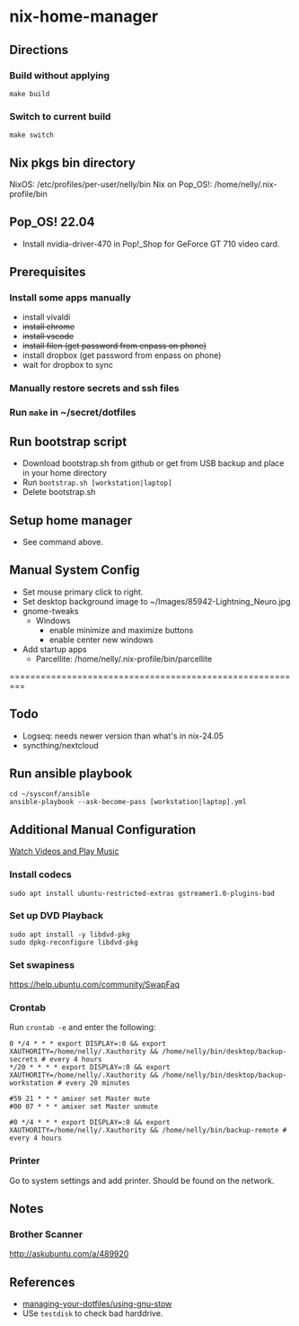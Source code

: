 # nix-home-manager

## Directions

### Build without applying
```shell
make build
```

### Switch to current build
```shell
make switch
```

## Nix pkgs bin directory
NixOS: /etc/profiles/per-user/nelly/bin
Nix on Pop_OS!: /home/nelly/.nix-profile/bin

## Pop_OS! 22.04

* Install nvidia-driver-470 in Pop!_Shop for GeForce GT 710 video card.

## Prerequisites

### Install some apps manually
* install vivaldi
* ~~install chrome~~
* ~~install vscode~~
* ~~install filen (get password from enpass on phone)~~
* install dropbox (get password from enpass on phone)
* wait for dropbox to sync

### Manually restore secrets and ssh files

### Run `make` in ~/secret/dotfiles

## Run bootstrap script
* Download bootstrap.sh from github or get from USB backup and place in your home directory
* Run `bootstrap.sh [workstation|laptop]`
* Delete bootstrap.sh

## Setup home manager
* See command above.

## Manual System Config
* Set mouse primary click to right.
* Set desktop background image to ~/Images/85942-Lightning_Neuro.jpg
* gnome-tweaks
  * Windows
    * enable minimize and maximize buttons
    * enable center new windows
* Add startup apps
  * Parcellite: /home/nelly/.nix-profile/bin/parcellite

=========================================================

## Todo
* Logseq: needs newer version than what's in nix-24.05
* syncthing/nextcloud

## Run ansible playbook

```shell
cd ~/sysconf/ansible
ansible-playbook --ask-become-pass [workstation|laptop].yml
```

## Additional Manual Configuration

[Watch Videos and Play Music](https://support.system76.com/articles/codecs/)

### Install codecs
```shell
sudo apt install ubuntu-restricted-extras gstreamer1.0-plugins-bad
```
### Set up DVD Playback
```shell
sudo apt install -y libdvd-pkg
sudo dpkg-reconfigure libdvd-pkg
```

### Set swapiness
https://help.ubuntu.com/community/SwapFaq


### Crontab

Run `crontab -e` and enter the following:

```
0 */4 * * * export DISPLAY=:0 && export XAUTHORITY=/home/nelly/.Xauthority && /home/nelly/bin/desktop/backup-secrets # every 4 hours
*/20 * * * * export DISPLAY=:0 && export XAUTHORITY=/home/nelly/.Xauthority && /home/nelly/bin/desktop/backup-workstation # every 20 minutes

#59 21 * * * amixer set Master mute
#00 07 * * * amixer set Master unmute

#0 */4 * * * export DISPLAY=:0 && export XAUTHORITY=/home/nelly/.Xauthority && /home/nelly/bin/backup-remote # every 4 hours
```

### Printer
Go to system settings and add printer. Should be found on the network.

## Notes

### Brother Scanner

http://askubuntu.com/a/489920

## References

* [managing-your-dotfiles/using-gnu-stow](https://systemcrafters.net/managing-your-dotfiles/using-gnu-stow/)
* USe `testdisk` to check bad harddrive.
